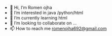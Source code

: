 - 👋 Hi, I’m Romen ojha
- 👀 I’m interested in java /python/html
- 🌱 I’m currently learning html
- 💞️ I’m looking to collaborate on ...
- 📫 How to reach me romenojha692@gmail.com

<!---
Romen123ojha/Romen123ojha is a ✨ special ✨ repository because its `README.md` (this file) appears on your GitHub profile.
You can click the Preview link to take a look at your changes.
--->
